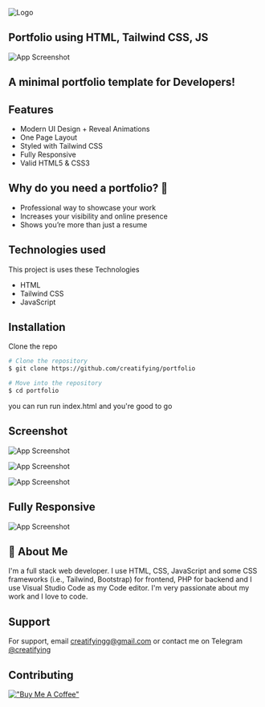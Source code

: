 
![Logo](https://i.ibb.co/dLXQQ5p/20221029-190022.png)




## Portfolio using HTML, Tailwind CSS, JS
![App Screenshot](https://i.ibb.co/QHCm49F/image.png)



## A minimal portfolio template for Developers!
## Features

- Modern UI Design + Reveal Animations
- One Page Layout
- Styled with Tailwind CSS
- Fully Responsive
- Valid HTML5 & CSS3


## Why do you need a portfolio? 🤔

- Professional way to showcase your work
- Increases your visibility and online presence
- Shows you’re more than just a resume



## Technologies used

This project is uses these Technologies

- HTML
- Tailwind CSS
- JavaScript


## Installation

 Clone the repo

```bash
# Clone the repository
$ git clone https://github.com/creatifying/portfolio

# Move into the repository
$ cd portfolio
```
you can run run index.html and you're good to go
    
## Screenshot



![App Screenshot](https://i.ibb.co/ctFbS4y/image.png)

![App Screenshot](https://i.ibb.co/LRdBq23/image.png)

![App Screenshot](https://i.ibb.co/g6PrWNJ/image.png)

## Fully Responsive 
![App Screenshot](https://i.ibb.co/TPJX8zS/image.png)




## 🚀 About Me
I'm a full stack web developer. I use HTML, CSS, JavaScript and some CSS frameworks (i.e., Tailwind, Bootstrap) for frontend, PHP for backend and I use Visual Studio Code as my Code editor. I'm very passionate about my work and I love to code.


## Support

For support, email creatifyingg@gmail.com or contact me on Telegram [@creatifying](https://t.me/craetifying)


## Contributing

[!["Buy Me A Coffee"](https://www.buymeacoffee.com/assets/img/custom_images/orange_img.png)](https://www.buymeacoffee.com/creatifying)
